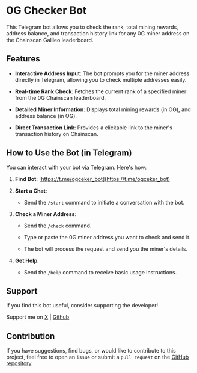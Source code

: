 # 0G Checker Bot

This Telegram bot allows you to check the rank, total mining rewards, address balance, and transaction history link for any 0G miner address on the Chainscan Galileo leaderboard.

## Features

* **Interactive Address Input**: The bot prompts you for the miner address directly in Telegram, allowing you to check multiple addresses easily.

* **Real-time Rank Check**: Fetches the current rank of a specified miner from the 0G Chainscan leaderboard.

* **Detailed Miner Information**: Displays total mining rewards (in OG), and address balance (in OG).

* **Direct Transaction Link**: Provides a clickable link to the miner's transaction history on Chainscan.

## How to Use the Bot (in Telegram)

You can interact with your bot via Telegram. Here's how:

1.  **Find Bot**: [https://t.me/ogceker_bot](https://t.me/ogceker_bot)

2.  **Start a Chat**:

    * Send the `/start` command to initiate a conversation with the bot.

3.  **Check a Miner Address**:

    * Send the `/check` command.

    * Type or paste the 0G miner address you want to check and send it.

    * The bot will process the request and send you the miner's details.

4.  **Get Help**:

    * Send the `/help` command to receive basic usage instructions.

## Support

If you find this bot useful, consider supporting the developer!

Support me on [X](https://x.com/skyhazeed) | [Github](https://github.com/skyhazee)

## Contribution

If you have suggestions, find bugs, or would like to contribute to this project, feel free to open an `issue` or submit a `pull request` on the [GitHub repository](https://github.com/skyhazee/0g-checkerbot).


